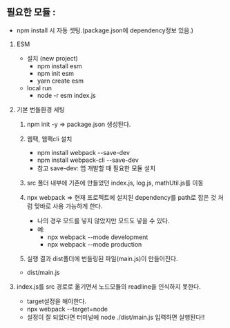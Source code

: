 ## 필요한 모듈 :

- npm install 시 자동 셋팅.(package.json에 dependency정보 있음.)

1. ESM

   - 설치 (new project)
     - npm install esm
     - npm init esm
     - yarn create esm
   - local run
     - node -r esm index.js

2. 기본 번들환경 세팅

   1. npm init -y => package.json 생성된다.

   2. 웹팩, 웹팩cli 설치
      - npm install webpack --save-dev
      - npm install webpack-cli --save-dev
      - 참고 save-dev: 앱 개발할 때 필요한 모듈 설치
   3. src 폴더 내부에 기존에 만들었던 index.js, log.js, mathUtil.js를 이동
   4. npx webpack => 현재 프로젝트에 설치된 dependency를 path로 잡은 것 처럼 맞바로 사용 가능하게 한다.
      - 나의 경우 모드를 넣지 않았지만 모드도 넣을 수 있다.
      - 예:
        - npx webpack --mode development
        - npx webpack --mode production
   5. 실행 결과 dist폴더에 번들링된 파일(main.js)이 만들어진다.

   - dist/main.js

3. index.js를 src 경로로 옮기면서 노드모듈의 readline을 인식하지 못한다.
   - target설정을 해야한다.
   - npx webpack --target=node
   - 설정이 잘 되었다면 터미널에 node ./dist/main.js 입력하면 실행된다!!
